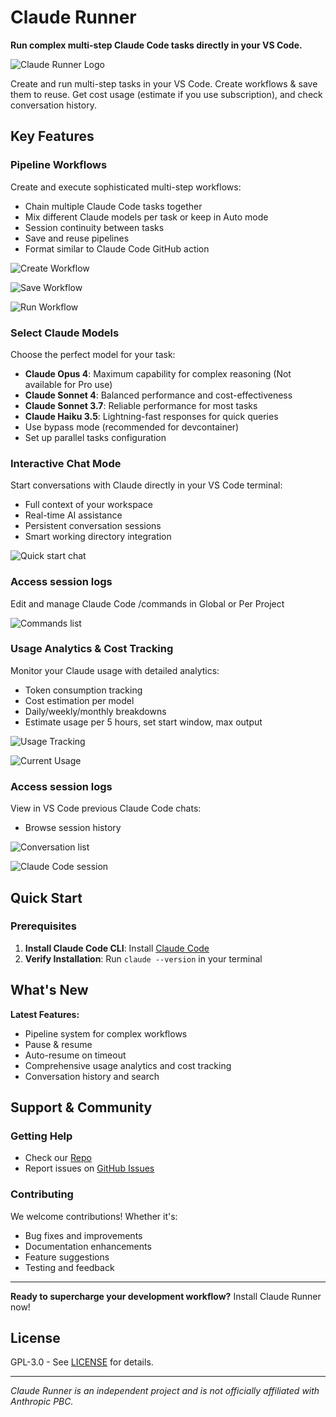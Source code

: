 # Claude Runner

**Run complex multi-step Claude Code tasks directly in your VS Code.**

![Claude Runner Logo](https://raw.githubusercontent.com/codingworkflow/claude-runner/main/assets/icon.png)

Create and run multi-step tasks in your VS Code. Create workflows & save them to reuse.
Get cost usage (estimate if you use subscription), and check conversation history.

## Key Features

### **Pipeline Workflows**

Create and execute sophisticated multi-step workflows:

- Chain multiple Claude Code tasks together
- Mix different Claude models per task or keep in Auto mode
- Session continuity between tasks
- Save and reuse pipelines
- Format similar to Claude Code GitHub action

![Create Workflow](https://raw.githubusercontent.com/codingworkflow/claude-runner/main/assets/pipeline.png)

![Save Workflow](https://raw.githubusercontent.com/codingworkflow/claude-runner/main/assets/savepipeline.png)

![Run Workflow](https://raw.githubusercontent.com/codingworkflow/claude-runner/main/assets/runworkflow.png)

### **Select Claude Models**

Choose the perfect model for your task:

- **Claude Opus 4**: Maximum capability for complex reasoning (Not available for Pro use)
- **Claude Sonnet 4**: Balanced performance and cost-effectiveness
- **Claude Sonnet 3.7**: Reliable performance for most tasks
- **Claude Haiku 3.5**: Lightning-fast responses for quick queries
- Use bypass mode (recommended for devcontainer)
- Set up parallel tasks configuration

### **Interactive Chat Mode**

Start conversations with Claude directly in your VS Code terminal:

- Full context of your workspace
- Real-time AI assistance
- Persistent conversation sessions
- Smart working directory integration

![Quick start chat](https://raw.githubusercontent.com/codingworkflow/claude-runner/main/assets/chat.png)

### **Access session logs**

Edit and manage Claude Code /commands in Global or Per Project

![Commands list](https://raw.githubusercontent.com/codingworkflow/claude-runner/main/assets/commands.png)

### **Usage Analytics & Cost Tracking**

Monitor your Claude usage with detailed analytics:

- Token consumption tracking
- Cost estimation per model
- Daily/weekly/monthly breakdowns
- Estimate usage per 5 hours, set start window, max output

![Usage Tracking](https://raw.githubusercontent.com/codingworkflow/claude-runner/main/assets/usage.png)

![Current Usage](https://raw.githubusercontent.com/codingworkflow/claude-runner/main/assets/currentuse.png)

### **Access session logs**

View in VS Code previous Claude Code chats:

- Browse session history

![Conversation list](https://raw.githubusercontent.com/codingworkflow/claude-runner/main/assets/logs.png)

![Claude Code session](https://raw.githubusercontent.com/codingworkflow/claude-runner/main/assets/conversation.png)

## Quick Start

### Prerequisites

1. **Install Claude Code CLI**: Install [Claude Code](https://claude.ai/code)
2. **Verify Installation**: Run `claude --version` in your terminal

## What's New

**Latest Features:**

- Pipeline system for complex workflows
- Pause & resume
- Auto-resume on timeout
- Comprehensive usage analytics and cost tracking
- Conversation history and search

## Support & Community

### Getting Help

- Check our [Repo](https://github.com/codingworkflow/claude-runner)
- Report issues on [GitHub Issues](https://github.com/codingworkflow/claude-runner/issues)

### Contributing

We welcome contributions! Whether it's:

- Bug fixes and improvements
- Documentation enhancements
- Feature suggestions
- Testing and feedback

---

**Ready to supercharge your development workflow?** Install Claude Runner now!

## License

GPL-3.0 - See [LICENSE](https://github.com/codingworkflow/claude-runner/blob/main/LICENSE) for details.

---

_Claude Runner is an independent project and is not officially affiliated with Anthropic PBC._
